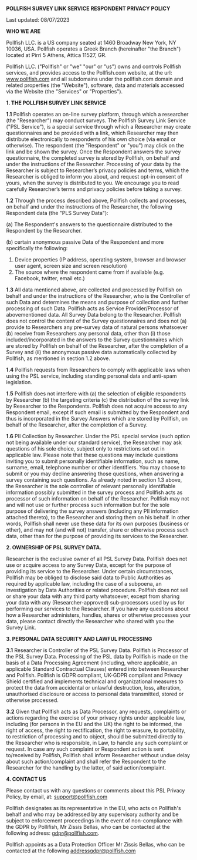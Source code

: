 **POLLFISH SURVEY LINK SERVICE RESPONDENT PRIVACY POLICY**

Last updated: 08/07/2023

**WHO WE ARE**

Pollfish LLC. is a US company seated at 1460 Broadway New York, NY 10036, USA. Pollfish operates a Greek Branch (hereinafter &quot;the Branch&quot;) located at Pirri 5 Athens, Attica 11527, GR.

Pollfish LLC. (&quot;Pollfish&quot; or &quot;we&quot; &quot;our&quot; or &quot;us&quot;) owns and controls Pollfish services, and provides access to the Pollfish.com website, at the url: www.pollfish.com and all subdomains under the pollfish.com domain and related properties (the &quot;Website&quot;), software, data and materials accessed via the Website (the &quot;Services&quot; or &quot;Properties&quot;).

**1. THE POLLFISH SURVEY LINK SERVICE**

**1.1**  Pollfish operates an on-line survey platform, through which a researcher (the &quot;Researcher&quot;) may conduct surveys. The Pollfish Survey Link Service (&quot;PSL Service&quot;), is a special service through which a Researcher may create questionnaires and be provided with a link, which Researcher may then distribute electronically to respondents of his own choice (via email or otherwise). The respondent (the &quot;Respondent&quot; or &quot;you&quot;) may click on the link and be shown the survey. Once the Respondent answers the survey questionnaire, the completed survey is stored by Pollfish, on behalf and under the instructions of the Researcher. Processing of your data by the Researcher is subject to Researcher’s privacy policies and terms, which the Researcher is obliged to inform you about, and request opt-in consent of yours, when the survey is distributed to you. We encourage you to read carefully Researcher’s terms and privacy policies before taking a survey.

**1.2**  Through the process described above, Pollfish collects and processes, on behalf and under the instructions of the Researcher, the following Respondent data (the &quot;PLS Survey Data&quot;):

(a) The Respondent&#39;s answers to the questionnaire distributed to the Respondent by the Researcher.

(b) certain anonymous passive Data of the Respondent and more specifically the following:

1. Device properties (IP address, operating system, browser and browser user agent, screen size and screen resolution)
2. The source where the respondent came from if available (e.g. Facebook, twitter, email etc.)

**1.3** All data mentioned above, are collected and processed by Pollfish on behalf and under the instructions of the Researcher, who is the Controller of such Data and determines the means and purpose of collection and further processing of such Data. Pollfish acts as Service Provider/Processor of abovementioned data. All Survey Data belong to the Researcher. Pollfish does not control the content of the Survey questionnaires and does not (a) provide to Researchers any pre-survey data of natural persons whatsoever (b) receive from Researchers any personal data, other than (i) those included/incorporated in the answers to the Survey questionnaires which are stored by Pollfish on behalf of the Researcher, after the completion of a Survey and (ii) the anonymous passive data automatically collected by Pollfish, as mentioned in section 1.2 above.

**1.4** Pollfish requests from Researchers to comply with applicable laws when using the PSL service, including standing personal data and anti-spam legislation.

**1.5** Pollfish does not interfere with (a) the selection of eligible respondents by Researcher (b) the targeting criteria (c) the distribution of the survey link by Researcher to the Respondents. Pollfish does not acquire access to any Respondent email, except if such email is submitted by the Respondent and thus is incorporated in the Survey Answers which are stored by Pollfish, on behalf of the Researcher, after the completion of a Survey.

**1.6** PII Collection by Researcher. Under the PSL special service (such option not being available under our standard service), the Researcher may ask questions of his sole choice, subject only to restrictions set out in applicable law. Please note that these questions may include questions inviting you to submit personally identifiable information, such as name, surname, email, telephone number or other identifiers. You may choose to submit or you may decline answering those questions, when answering a survey containing such questions. As already noted in section 1.3 above, the Researcher is the sole controller of relevant personally identifiable information possibly submitted in the survey process and Pollfish acts as processor of such information on behalf of the Researcher. Pollfish may not and will not use or further process such information but for the sole purpose of delivering the survey answers (including any PII information attached thereto), to the Researcher and storing them on his behalf. In other words, Pollfish shall never use these data for its own purposes (business or other), and may not (and will not) transfer, share or otherwise process such data, other than for the purpose of providing its services to the Researcher. 


**2. OWNERSHIP OF PSL SURVEY DATA.**

Researcher is the exclusive owner of all PSL Survey Data. Pollfish does not use or acquire access to any Survey Data, except for the purpose of providing its service to the Researcher. Under certain circumstances, Pollfish may be obliged to disclose said data to Public Authorities as required by applicable law, including the case of a subpoena, an investigation by Data Authorities or related procedure. Pollfish does not sell or share your data with any third party whatsoever, except from sharing your data with any (Researcher-approved) sub-processors used by us for performing our services to the Researcher. If you have any questions about how a Researcher administers, handles, shares or otherwise processes your data, please contact directly the Researcher who shared with you the Survey Link.

**3. PERSONAL DATA SECURITY AND LAWFUL PROCESSING**

**3.1**  Researcher is Controller of the PSL Survey Data. Pollfish is Processor of the PSL Survey Data. Processing of the PSL data by Pollfish is made on the basis of a Data Processing Agreement (including, where applicable, an applicable Standard Contractual Clauses) entered into between Researcher and Pollfish. Pollfish is GDPR compliant, UK-GDPR compliant and Privacy Shield certified and implements technical and organizational measures to protect the data from accidental or unlawful destruction, loss, alteration, unauthorised disclosure or access to personal data transmitted, stored or otherwise processed.

**3.2** Given that Pollfish acts as Data Processor, any requests, complaints or actions regarding the exercise of your privacy rights under applicable law, including (for persons in the EU and the UK) the right to be informed, the right of access, the right to rectification, the right to erasure, to portability, to restriction of processing and to object, should be submitted directly to the Researcher who is responsible, in Law, to handle any such complaint or request. In case any such complaint or Respondent action is sent to/received by Pollfish, Pollfish shall inform Researcher without undue delay about such action/complaint and shall refer the Respondent to the Researcher for the handling by the latter, of said action/complaint.

**4. CONTACT US**

Please contact us with any questions or comments about this PSL Privacy Policy, by email, at: support@pollfish.com

Pollfish designates as its representative in the EU, who acts on Pollfish&#39;s behalf and who may be addressed by any supervisory authority and be subject to enforcement proceedings in the event of non-compliance with the GDPR by Pollifish, Mr Zissis Bellas, who can be contacted at the following address: [gdpr@pollfish.com](mailto:gdpr@pollfish.com).

Pollfish appoints as a Data Protection Officer Mr Zissis Bellas, who can be contacted at the following addressgdpr@pollfish.com

